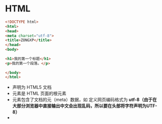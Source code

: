 # HTML

```html
<!DOCTYPE html>
<html>
<head>
<meta charset="utf-8">
<title>ZONGXP</title>
</head>
<body>
 
<h1>我的第一个标题</h1>
<p>我的第一个段落。</p>
 
</body>
</html>
```

- **<!DOCTYPE html>** 声明为 HTML5 文档
- **<html>** 元素是 HTML 页面的根元素
- **<head>** 元素包含了文档的元（meta）数据，如 <meta charset="utf-8"> 定义网页编码格式为 **utf-8（**由于在大部分浏览器中直接输出中文会出现乱码，所以要在头部将字符声明为UTF-8**）**
- **<title>** 元素描述了文档的标题
- **<body>** 元素包含了可见的页面内容
- **<h1>** 元素定义一个大标题
- **<p>** 元素定义一个段落

> 基本框架
>
> ```html
> <!DOCTYPE html>
> <html>
> 	<head>
>         
> 	</head>
> 	<body>
>  
> 	</body>
> </html>
> ```



## 各部分详解

1. 标题

   通过<h1> - <h6> 标签来定义

2. 段落

   通过标签 <p> 来定义

3. 链接

   通过标签 <p> 来定义

4. 图像

   通过标签 <img> 来定义

5. 表格

   通过标签 <img> 来定义

## 速查列表

### 基本标签

```HTML
<h1>最大的标题</h1>
<h2> . . . </h2>
<h3> . . . </h3>
<h4> . . . </h4>
<h5> . . . </h5>
<h6>最小的标题</h6>
 
<p>这是一个段落。</p>
<br> （换行）
<hr> （水平线）
<!-- 这是注释 -->
```

### 文本格式化

```html
<b>粗体文本</b>
<code>计算机代码</code>
<em>强调文本</em>
<i>斜体文本</i>
<kbd>键盘输入</kbd> 
<pre>预格式化文本</pre>
<small>更小的文本</small>
<strong>重要的文本</strong>
 
<abbr> （缩写）
<address> （联系信息）
<bdo> （文字方向）
<blockquote> （从另一个源引用的部分）
<cite> （工作的名称）
<del> （删除的文本）
<ins> （插入的文本）
<sub> （下标文本）
<sup> （上标文本）
```

### 链接

```html
普通的链接：<a href="http://www.example.com/">链接文本</a>
图像链接： <a href="http://www.example.com/"><img src="URL" alt="替换文本"></a>
邮件链接： <a href="mailto:webmaster@example.com">发送e-mail</a>
书签：
<a id="tips">提示部分</a>
<a href="#tips">跳到提示部分</a>
```

> <a href="链接地址" target="目标窗口的打开方式">
>
> | target属性值 | 说明                           |
> | :----------- | :----------------------------- |
> | _self        | 默认方式，即在当前窗口打开链接 |
> | _blank       | 在一个全新的空白窗口中打开链接 |
> | _top         | 在顶层框架中打开链接           |
> | _parent      | 在当前框架的上一层里打开链接   |

### 图片

```html
<img src="URL" alt="替换文本" height="42" width="42">
```

### 样式/区块

```html
<style type="text/css">
h1 {color:red;}
p {color:blue;}
</style>
<div>文档中的块级元素</div>
<span>文档中的内联元素（行内元素）</span>
```

### 无序列表

```html
<ul>
    <li>项目</li>
    <li>项目</li>
</ul>
```

### 有序列表

```html
<ol>
    <li>第一项</li>
    <li>第二项</li>
</ol>
```

### 定义列表

```html
<dl>
  <dt>项目 1</dt>
    <dd>描述项目 1</dd>
  <dt>项目 2</dt>
    <dd>描述项目 2</dd>
</dl>
```

### 表格

```html
<table border="1">
  <tr>
    <th>表格标题</th>
    <th>表格标题</th>
  </tr>
  <tr>
    <td>表格数据</td>
    <td>表格数据</td>
  </tr>
</table>
```

### 框架

```html
<iframe src="demo_iframe.htm"></iframe>
```

### 表单

```html
<form action="demo_form.php" method="post/get">
<input type="text" name="email" size="40" maxlength="50">
<input type="password">
<input type="checkbox" checked="checked">
<input type="radio" checked="checked">
<input type="submit" value="Send">
<input type="reset">
<input type="hidden">
<select>
<option>苹果</option>
<option selected="selected">香蕉</option>
<option>樱桃</option>
</select>
<textarea name="comment" rows="60" cols="20"></textarea>
 
</form>
```



# CSS

- 语法：**选择器** + **一条或多条声明**

## 如何创建、引用

### 外部样式表

```html
<!-- main.html -->

<!DOCTYPE html>
<html lang="en">
<head>
    <meta charset="UTF-8">
    <title></title>
    <!--引入外部样式表-->
    <link rel="stylesheet" href="main.css">
</head>
<body>
    <p>外部样式</p>
</body>
</html>
```

```css
// main.css

p {
    color: red;
    text-align: center;
}
```

### 内部样式表

```html
<!DOCTYPE html>
<html lang="en">
<head>
    <meta charset="UTF-8">
    <title></title>
    <!--引入内部样式表-->
    <style>
        p {
            color: red;
            text-align: center;
        }
    </style>
</head>
<body>
    <p>外部样式</p>
</body>
</html>	

```

### 内联样式

```html
<!DOCTYPE html>
<html lang="en">
<head>
    <meta charset="UTF-8">
    <title></title>
</head>
<body>
    <!--引入内联样式-->
    <p style="color: red;text-align: center">外部样式</p>
</body>
</html>

```

> 优先级
>
> 内联式最高
>
> 内部式和外部式冲突时，谁位于下方谁决定

## CSS选择器

### id选择器

> 为标有特定 id 的 HTML 元素指定特定的样式 （标签id唯一且不能重复）

![image-20230430155530455](C:\Users\Zhao\AppData\Roaming\Typora\typora-user-images\image-20230430155530455.png)

### class选择器

> 为标有特定 class 的 HTML 元素指定特定的样式 （标签class不唯一可重复）

![image-20230430155700034](C:\Users\Zhao\AppData\Roaming\Typora\typora-user-images\image-20230430155700034.png)

### 标签选择器

![image-20230430155723531](C:\Users\Zhao\AppData\Roaming\Typora\typora-user-images\image-20230430155723531.png)

### 通配符选择器

> 可以匹配任何标签，常用于统一页面样式

![image-20230430155949341](C:\Users\Zhao\AppData\Roaming\Typora\typora-user-images\image-20230430155949341.png)

### 交集选择器

> 被选择的元素必须同时满足多个条件，定义的时候用 ==标签名.ID名/类名==

![image-20230430160206482](C:\Users\Zhao\AppData\Roaming\Typora\typora-user-images\image-20230430160206482.png)

### 并集选择器

> 多种元素共享某种属性,这时可以使用并集选择器。定义的时候用**逗号** 隔开

![image-20230430160301722](C:\Users\Zhao\AppData\Roaming\Typora\typora-user-images\image-20230430160301722.png)

### 伪类选择器

#### anchor伪类

![image-20230430160513001](C:\Users\Zhao\AppData\Roaming\Typora\typora-user-images\image-20230430160513001.png)

#### input伪类

| 选择器                                                       | 示例               | 示例说明                     |
| ------------------------------------------------------------ | ------------------ | ---------------------------- |
| [:focus](https://www.runoob.com/cssref/sel-focus.html)       | input:focus        | 选择元素输入后具有焦点       |
| [:checked](https://www.runoob.com/cssref/sel-checked.html)   | input:checked      | 选择所有选中的表单元素       |
| [:disabled](https://www.runoob.com/css/cssref/sel-disabled.html) | input:disabled     | 选择所有禁用的表单元素       |
| [:enabled](https://www.runoob.com/cssref/sel-enable.html)    | input:enabled      | 选择所有启用的表单元素       |
| [:in-range](https://www.runoob.com/cssref/sel-in-range.html) | input:in-range     | 选择元素指定范围内的值       |
| [:out-of-range](https://www.runoob.com/cssref/sel-out-of-range.html) | input:out-of-range | 选择元素指定范围外的值       |
| [:invalid](https://www.runoob.com/cssref/sel-invalid.html)   | input:invalid      | 选择所有无效值的元素         |
| [:valid](https://www.runoob.com/cssref/sel-valid.html)       | input:valid        | 选择所有有效值的元素         |
| [:optional](https://www.runoob.com/cssref/sel-optional.html) | input:optional     | 选择没有"required"属性的元素 |
| [:required](https://www.runoob.com/cssref/sel-required.html) | input:required     | 选择含有"required"属性的元素 |
| [:read-only](https://www.runoob.com/cssref/sel-read-only.html) | input:read-only    | 选择只读属性的元素           |
| [:read-write](https://www.runoob.com/cssref/sel-read-write.html) | input:read-write   | 选择可写属性的元素           |

#### other伪类

| 选择器                                                       | 示例                  | 示例说明                                |
| ------------------------------------------------------------ | --------------------- | --------------------------------------- |
| [:not(selector)](https://www.runoob.com/cssref/sel-not.html) | :not§                 | 选择所有p元素以外的元素                 |
| [:empty](https://www.runoob.com/cssref/sel-empty.html)       | p:empty               | 选择所有没有子元素的p元素               |
| [:first-child](https://www.runoob.com/cssref/sel-firstchild.html) | p:first-child         | 选择所有p元素的第一个子元素             |
| [:first-of-type](https://www.runoob.com/cssref/sel-first-of-type.html) | p:first-of-type       | 选择的每个p元素是其父元素的第一个p元素  |
| [:last-child](https://www.runoob.com/cssref/sel-last-child.html) | p:last-child          | 选择所有p元素的最后一个子元素           |
| [:last-of-type](https://www.runoob.com/cssref/sel-last-of-type.html) | p:last-of-type        | 选择每个p元素是其父元素的最后一个p元素  |
| [:nth-child(n)](https://www.runoob.com/cssref/sel-nth-child.html) | p:nth-child(2)        | 选择所有p元素的父元素的正数第二个子元素 |
| [:nth-of-type(n)](https://www.runoob.com/cssref/sel-nth-of-type.html) | p:nth-of-type(2)      | 选择所有p元素正数的第二个为p的子元素    |
| [:nth-last-child(n)](https://www.runoob.com/cssref/sel-nth-last-child.html) | p:nth-last-child(2)   | 选择所有p元素的父元素的倒数第二个子元素 |
| [:nth-last-of-type(n)](https://www.runoob.com/cssref/sel-nth-last-of-type.html) | p:nth-last-of-type(2) | 选择所有p元素倒数的第二个为p的子元素    |
| [:only-child](https://www.runoob.com/cssref/sel-only-child.html) | p:only-child          | 选择所有仅有一个子元素的p元素           |
| [:only-of-type](https://www.runoob.com/cssref/sel-only-of-type.html) | p:only-of-type        | 选择所有仅有一个子元素为p的元素         |
| [:first-letter](https://www.runoob.com/cssref/sel-firstletter.html) | p:first-letter        | 选择每个p元素的第一个字母               |
| [:first-line](https://www.runoob.com/cssref/sel-firstline.html) | p:first-line          | 选择每个p元素的第一行                   |
| [:before](https://www.runoob.com/cssref/sel-before.html)     | p:before              | 在每个p元素之前插入内容                 |
| [:after](https://www.runoob.com/cssref/sel-after.html)       | p:after               | 在每个p元素之后插入内容                 |

### 属性选择器

> 根据元素的属性及属性值来选择元素

![image-20230430160720840](C:\Users\Zhao\AppData\Roaming\Typora\typora-user-images\image-20230430160720840.png)

![image-20230430160739799](C:\Users\Zhao\AppData\Roaming\Typora\typora-user-images\image-20230430160739799.png)

![image-20230430160803688](C:\Users\Zhao\AppData\Roaming\Typora\typora-user-images\image-20230430160803688.png)

## CSS常见样式

### 背景样式

> CSS 背景属性用于定义HTML元素背景的样式。

| 属性                                                         | 描述                                         |
| ------------------------------------------------------------ | -------------------------------------------- |
| [background](https://www.runoob.com/cssref/css3-pr-background.html) | 简写属性，作用是将背景属性设置在一个声明中。 |
| [background-attachment](https://www.runoob.com/cssref/pr-background-attachment.html) | 背景图像是否固定或者随着页面的其余部分滚动。 |
| [background-color](https://www.runoob.com/cssref/pr-background-color.html) | 设置元素的背景颜色。                         |
| [background-image](https://www.runoob.com/cssref/pr-background-image.html) | 把图像设置为背景。                           |
| [background-position](https://www.runoob.com/cssref/pr-background-position.html) | 设置背景图像的起始位置。                     |
| [background-repeat](https://www.runoob.com/cssref/pr-background-repeat.html) | 设置背景图像是否及如何重复。                 |

### 文本样式

> CSS 文本属性用于定义HTML文本内容的样式。

| 属性                                                         | 描述                       |
| ------------------------------------------------------------ | -------------------------- |
| [color](https://www.runoob.com/cssref/pr-text-color.html)    | 设置文本颜色。             |
| [direction](https://www.runoob.com/cssref/pr-text-direction.html) | 设置文本方向。             |
| [letter-spacing](https://www.runoob.com/cssref/pr-text-letter-spacing.html) | 设置字符间距。             |
| [line-height](https://www.runoob.com/cssref/pr-dim-line-height.html) | 设置行高。                 |
| [text-align](https://www.runoob.com/cssref/pr-text-text-align.html) | 对齐元素中的文本。         |
| [text-decoration](https://www.runoob.com/cssref/pr-text-text-decoration.html) | 向文本添加修饰。           |
| [text-indent](https://www.runoob.com/cssref/pr-text-text-indent.html) | 缩进元素中文本的首行。     |
| [text-shadow](https://www.runoob.com/cssref/css3-pr-text-shadow.html) | 设置文本阴影。             |
| [text-transform](https://www.runoob.com/cssref/pr-text-text-transform.html) | 控制元素中的字母。         |
| [unicode-bidi](https://www.runoob.com/cssref/pr-text-unicode-bidi.html) | 设置或返回文本是否被重写。 |
| [vertical-align](https://www.runoob.com/cssref/pr-pos-vertical-align.html) | 设置元素的垂直对齐。       |
| [white-space](https://www.runoob.com/cssref/pr-text-white-space.html) | 设置元素中空白的处理方式。 |
| [word-spacing](https://www.runoob.com/cssref/pr-text-word-spacing.html) | 设置字间距。               |

### 字体样式

> CSS 字体属性用于定义HTML内容字体的样式。

| 属性                                                         | 描述                                 |
| ------------------------------------------------------------ | ------------------------------------ |
| [font](https://www.runoob.com/cssref/pr-font-font.html)      | 在一个声明中设置所有的字体属性。     |
| [font-family](https://www.runoob.com/cssref/pr-font-font-family.html) | 指定文本的字体系列。                 |
| [font-size](https://www.runoob.com/cssref/pr-font-font-size.html) | 指定文本的字体大小。                 |
| [font-style](https://www.runoob.com/cssref/pr-font-font-style.html) | 指定文本的字体样式。                 |
| [font-variant](https://www.runoob.com/cssref/pr-font-font-variant.html) | 以小型大写字体或者正常字体显示文本。 |
| [font-weight](https://www.runoob.com/cssref/pr-font-weight.html) | 指定字体的粗细。                     |

### 列表样式

| 属性                                                         | 描述                                                 |
| ------------------------------------------------------------ | ---------------------------------------------------- |
| [list-style](https://www.runoob.com/cssref/pr-list-style.html) | 简写属性，用于把所有用于列表的属性设置于一个声明中。 |
| [list-style-image](https://www.runoob.com/cssref/pr-list-style-image.html) | 将图像设置为列表项标志。                             |
| [list-style-position](https://www.runoob.com/cssref/pr-list-style-position.html) | 设置列表中列表项标志的位置。                         |
| [list-style-type](https://www.runoob.com/cssref/pr-list-style-type.html) | 设置列表项标志的类型。                               |

### 表格样式

> CSS 表格属性用于定义HTML表格的样式。

| 属性                                                         | 描述                                 |
| ------------------------------------------------------------ | ------------------------------------ |
| [border-collapse](https://www.w3school.com.cn/cssref/pr_tab_border-collapse.asp) | 设置是否把表格边框合并为单一的边框。 |
| [border-spacing](https://www.w3school.com.cn/cssref/pr_tab_border-spacing.asp) | 设置分隔单元格边框的距离。           |
| [caption-side](https://www.w3school.com.cn/cssref/pr_tab_caption-side.asp) | 设置表格标题的位置。                 |
| [empty-cells](https://www.w3school.com.cn/cssref/pr_tab_empty-cells.asp) | 设置是否显示表格中的空单元格。       |
| [table-layout](https://www.w3school.com.cn/cssref/pr_tab_table-layout.asp) | 设置显示单元、行和列的算法。         |

### 表格样式

> CSS 表格属性用于定义HTML表格的样式。

| 属性                                                         | 描述                                 |
| ------------------------------------------------------------ | ------------------------------------ |
| [border-collapse](https://www.w3school.com.cn/cssref/pr_tab_border-collapse.asp) | 设置是否把表格边框合并为单一的边框。 |
| [border-spacing](https://www.w3school.com.cn/cssref/pr_tab_border-spacing.asp) | 设置分隔单元格边框的距离。           |
| [caption-side](https://www.w3school.com.cn/cssref/pr_tab_caption-side.asp) | 设置表格标题的位置。                 |
| [empty-cells](https://www.w3school.com.cn/cssref/pr_tab_empty-cells.asp) | 设置是否显示表格中的空单元格。       |
| [table-layout](https://www.w3school.com.cn/cssref/pr_tab_table-layout.asp) | 设置显示单元、行和列的算法。         |







